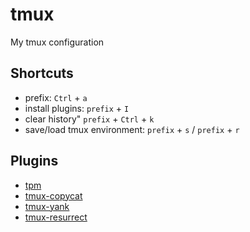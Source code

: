 # tmux

My tmux configuration

## Shortcuts

- prefix: `Ctrl` + `a`
- install plugins: `prefix` + `I`
- clear history" `prefix` + `Ctrl` + `k`
- save/load tmux environment: `prefix` + `s` / `prefix` + `r`

## Plugins

* [tpm](https://github.com/tmux-plugins/tpm)
* [tmux-copycat](https://github.com/tmux-plugins/tmux-copycat)
* [tmux-yank](https://github.com/tmux-plugins/tmux-yank)
* [tmux-resurrect](https://github.com/tmux-plugins/tmux-resurrect)
